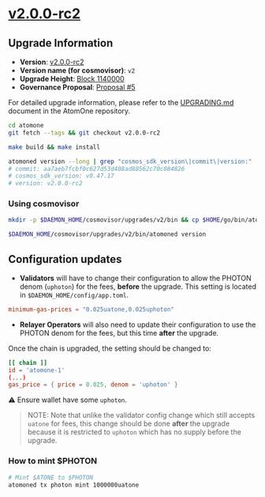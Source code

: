 # [v2.0.0-rc2](https://github.com/atomone-hub/atomone/releases/tag/v2.0.0-rc2)

## Upgrade Information

- **Version**: [v2.0.0-rc2](https://github.com/atomone-hub/atomone/releases/tag/v2.0.0-rc2)
- **Version name (for cosmovisor)**: `v2`
- **Upgrade Height**: [Block 1140000](https://testnet.explorer.allinbits.services/atomone-testnet-1/block/1140000)
- **Governance Proposal**: [Proposal #5](https://testnet.explorer.allinbits.services/atomone-testnet-1/gov/5)

For detailed upgrade information, please refer to the [UPGRADING.md](https://github.com/atomone-hub/atomone/blob/ad25285508980995b03cb9ca1ab1b6bcc1b60cb7/UPGRADING.md) document in the AtomOne repository.

```sh
cd atomone
git fetch --tags && git checkout v2.0.0-rc2

make build && make install

atomoned version --long | grep "cosmos_sdk_version\|commit\|version:"
# commit: aa7aeb7fcbf0c627d53d408ad80562c70c084826
# cosmos_sdk_version: v0.47.17
# version: v2.0.0-rc2
```

### Using cosmovisor 

```sh
mkdir -p $DAEMON_HOME/cosmovisor/upgrades/v2/bin && cp $HOME/go/bin/atomoned $DAEMON_HOME/cosmovisor/upgrades/v2/bin

$DAEMON_HOME/cosmovisor/upgrades/v2/bin/atomoned version
```

## Configuration updates

- **Validators** will have to change their configuration to allow the PHOTON denom (`uphoton`) for the fees, **before** the upgrade.
This setting is located in `$DAEMON_HOME/config/app.toml`.

```toml
minimum-gas-prices = "0.025uatone,0.025uphoton"
```

- **Relayer Operators** will also need to update their configuration to use the PHOTON denom for the fees, but this time **after** the upgrade.

Once the chain is upgraded, the setting should be changed to:
```toml
[[ chain ]]
id = 'atomone-1'
(...)
gas_price = { price = 0.025, denom = 'uphoton' }
```

:warning: Ensure wallet have some `uphoton`.

> NOTE: Note that unlike the validator config change which still accepts `uatone` for
> fees, this change should be done **after** the upgrade because it is restricted
> to `uphoton` which has no supply before the upgrade.


### How to mint $PHOTON

```sh
# Mint $ATONE to $PHOTON
atomoned tx photon mint 1000000uatone 
```